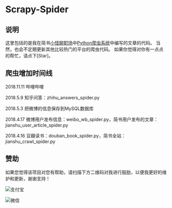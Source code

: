 Scrapy-Spider
============

说明
----

这里包括的是我在简书[小怪聊职场](https://www.jianshu.com/u/c34455009dd8)中[Python爬虫系统](https://www.jianshu.com/nb/18470815)中编写的文章的代码。
当然，也会不定期更新其他比较热门的平台的爬虫代码。
如果你觉得对你有一点点的帮忙，请点下[Star]。

爬虫增加时间线
------------

2018.11.11
哔哩哔哩

2018.5.9
知乎问答：zhihu_answers_spider.py

2018.5.3
把微博的信息保存到MySQL数据库

2018.4.17
微博用户发布信息：weibo_wb_spider.py，简书用户发布的文章：jianshu_user_article_spider.py

2018.4.16
豆瓣读书：douban_book_spider.py，简书全站：jianshu_crawl_spider.py


赞助
------------
如果您觉得该项目对您有帮助，请扫描下方二维码对我进行鼓励，以便我更好的维护和更新，谢谢支持！

![支付宝](https://raw.githubusercontent.com/huangtao1208/scrapy_spider/3927f387f924763996b70d6bc8e2a26f29461fa6/img/zhifubao.jpeg)

![微信](https://raw.githubusercontent.com/huangtao1208/scrapy_spider/3927f387f924763996b70d6bc8e2a26f29461fa6/img/weixin.jpeg)


